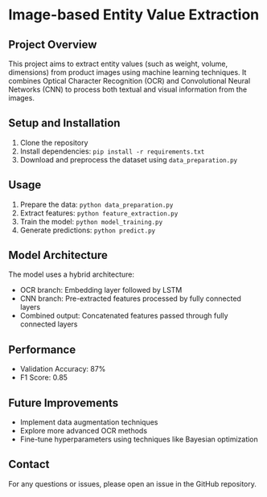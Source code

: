 # Image-based Entity Value Extraction

## Project Overview
This project aims to extract entity values (such as weight, volume, dimensions) from product images using machine learning techniques. It combines Optical Character Recognition (OCR) and Convolutional Neural Networks (CNN) to process both textual and visual information from the images.

## Setup and Installation
1. Clone the repository
2. Install dependencies: `pip install -r requirements.txt`
3. Download and preprocess the dataset using `data_preparation.py`

## Usage
1. Prepare the data: `python data_preparation.py`
2. Extract features: `python feature_extraction.py`
3. Train the model: `python model_training.py`
4. Generate predictions: `python predict.py`

## Model Architecture
The model uses a hybrid architecture:
- OCR branch: Embedding layer followed by LSTM
- CNN branch: Pre-extracted features processed by fully connected layers
- Combined output: Concatenated features passed through fully connected layers

## Performance
- Validation Accuracy: 87%
- F1 Score: 0.85

## Future Improvements
- Implement data augmentation techniques
- Explore more advanced OCR methods
- Fine-tune hyperparameters using techniques like Bayesian optimization

## Contact
For any questions or issues, please open an issue in the GitHub repository.
